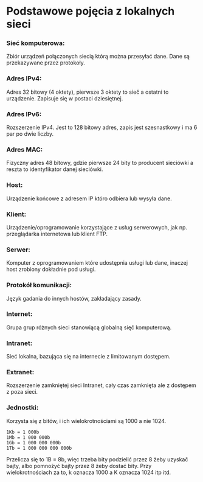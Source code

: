 # Podstawowe pojęcia z lokalnych sieci
### Sieć komputerowa:
Zbiór urządzeń połączonych siecią którą można przesyłać dane. Dane są przekazywane przez protokoły.
### Adres IPv4:
Adres 32 bitowy (4 oktety), pierwsze 3 oktety to sieč a ostatni to urządzenie. Zapisuje się w postaci dziesiętnej.
### Adres IPv6: 
Rozszerzenie IPv4. Jest to 128 bitowy adres, zapis jest szesnastkowy i ma 6 par po dwie liczby.
### Adres MAC:
Fizyczny adres 48 bitowy, gdzie pierwsze 24 bity to producent sieciówki a reszta to identyfikator danej sieciówki.
### Host:
Urządzenie końcowe z adresem IP któro odbiera lub wysyła dane.
### Klient:
Urządzenie/oprogramowanie korzystające z usług serwerowych, jak np. przeglądarka internetowa lub klient FTP.
### Serwer:
Komputer z oprogramowaniem które udostępnia usługi lub dane, inaczej host zrobiony dokładnie pod usługi.
### Protokół komunikacji:
Język gadania do innych hostów, zakładający zasady.
### Internet:
Grupa grup różnych sieci stanowiącą globalną sięč komputerową.
### Intranet:
Sieć lokalna, bazująca się na internecie z limitowanym dostępem.
### Extranet:
Rozszerzenie zamkniętej sieci Intranet, cały czas zamknięta ale z dostępem z poza sieci.
### Jednostki:
Korzysta się z bitów, i ich wielokrotnościami są 1000 a nie 1024. 
```
1Kb = 1 000b
1Mb = 1 000 000b
1Gb = 1 000 000 000b
1Tb = 1 000 000 000 000b
```
Przelicza się to 1B = 8b, więc trzeba bity podzielić przez 8 żeby uzyskač bajty, albo pomnożyć bajty przez 8 żeby dostać bity. Przy wielokrotnościach za to, k oznacza 1000 a K oznacza 1024 itp itd.
